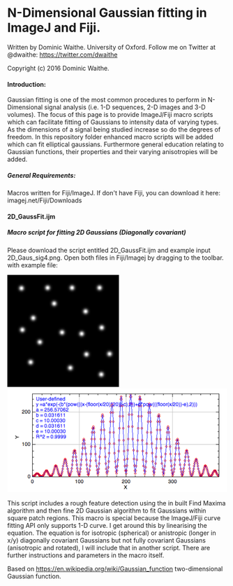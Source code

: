 # N-Dimensional Gaussian fitting in ImageJ and Fiji.


Written by Dominic Waithe. University of Oxford. Follow me on Twitter at @dwaithe: https://twitter.com/dwaithe

Copyright (c) 2016 Dominic Waithe.

#### Introduction:

Gaussian fitting is one of the most common procedures to perform in N-Dimensional signal analysis (i.e. 1-D sequences, 2-D images and 3-D volumes). The focus of this page is to provide ImageJ/Fiji macro scripts which can facilitate fitting of Gaussians to intensity data of varying types. As the dimensions of a signal being studied increase so do the degrees of freedom. In this repository folder enhanced macro scripts will be added which can fit elliptical gaussians. Furthermore general education relating to Gaussian functions, their properties and their varying anisotropies will be added.

##### General Requirements:
Macros written for Fiji/ImageJ. If don't have Fiji, you can download  it here: imagej.net/Fiji/Downloads


#### 2D_GaussFit.ijm

##### Macro script for fitting 2D Gaussians (Diagonally covariant)

Please download the script entitled 2D_GaussFit.ijm and example input 2D_Gaus_sig4.png.
Open both files in Fiji/Imagej by dragging to the toolbar.
with example file:

![alt text](https://github.com/dwaithe/generalMacros/blob/master/gaussian_fitting/2D_Gaus_sig4.png "Example image")
![alt text](https://github.com/dwaithe/generalMacros/blob/master/gaussian_fitting/example_output.png "Example output")


This script includes a rough feature detection using the in built Find Maxima algorithm and then fine 2D Gaussian algorithm to fit Gaussians within square patch regions. This macro is special because the ImageJ/Fiji curve fitting API only supports 1-D curve. I get around this by linearising the equation. The equation is for isotropic (spherical) or anistropic (longer in x/y) diagonally covariant Gaussians but not fully covariant Gaussians (anisotropic and rotated), I will include that in another script. There are further instructions and parameters in the macro itself.

Based on https://en.wikipedia.org/wiki/Gaussian_function two-dimensional Gaussian function.